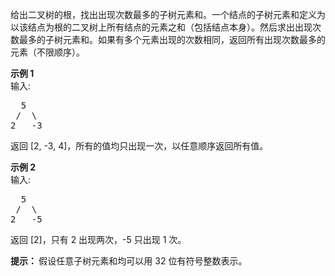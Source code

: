 <html>
 <body>
  <p>
   给出二叉树的根，找出出现次数最多的子树元素和。一个结点的子树元素和定义为以该结点为根的二叉树上所有结点的元素之和（包括结点本身）。然后求出出现次数最多的子树元素和。如果有多个元素出现的次数相同，返回所有出现次数最多的元素（不限顺序）。
  </p>
  <p>
  </p>
  <p>
   <strong>
    示例 1
   </strong>
   <br/>
   输入:
  </p>
  <pre>  5
 /  \
2   -3
</pre>
  <p>
   返回 [2, -3, 4]，所有的值均只出现一次，以任意顺序返回所有值。
  </p>
  <p>
   <strong>
    示例 2
   </strong>
   <br/>
   输入:
  </p>
  <pre>  5
 /  \
2   -5
</pre>
  <p>
   返回 [2]，只有 2 出现两次，-5 只出现 1 次。
  </p>
  <p>
  </p>
  <p>
   <strong>
    提示：
   </strong>
   假设任意子树元素和均可以用 32 位有符号整数表示。
  </p>
 </body>
</html>